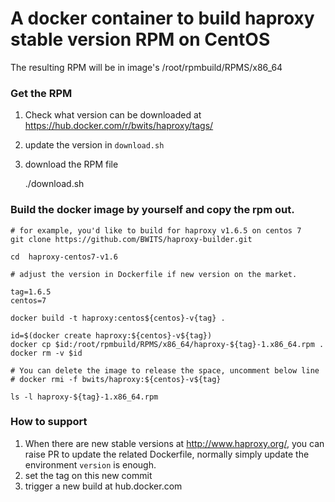 # A docker container to build haproxy stable version RPM on CentOS

The resulting RPM will be in image's /root/rpmbuild/RPMS/x86_64

### Get the RPM

1. Check what version can be downloaded at https://hub.docker.com/r/bwits/haproxy/tags/
2. update the version in `download.sh`
3. download the RPM file

    ./download.sh

### Build the docker image by yourself and copy the rpm out.
```
# for example, you'd like to build for haproxy v1.6.5 on centos 7
git clone https://github.com/BWITS/haproxy-builder.git

cd  haproxy-centos7-v1.6

# adjust the version in Dockerfile if new version on the market.

tag=1.6.5
centos=7

docker build -t haproxy:centos${centos}-v{tag} .

id=$(docker create haproxy:${centos}-v${tag})
docker cp $id:/root/rpmbuild/RPMS/x86_64/haproxy-${tag}-1.x86_64.rpm .
docker rm -v $id

# You can delete the image to release the space, uncomment below line
# docker rmi -f bwits/haproxy:${centos}-v${tag}

ls -l haproxy-${tag}-1.x86_64.rpm
```
### How to support

1. When there are new stable versions at http://www.haproxy.org/, you can raise PR to update the related Dockerfile, normally simply update the environment `version` is enough.
2. set the tag on this new commit
3. trigger a new build at hub.docker.com

